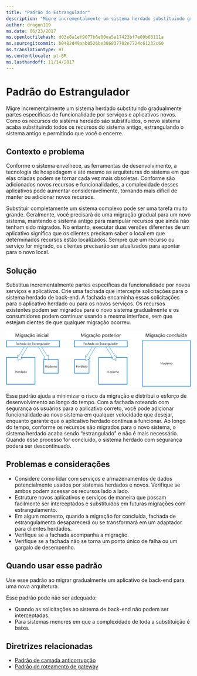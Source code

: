 ```yaml
---
title: "Padrão do Estrangulador"
description: "Migre incrementalmente um sistema herdado substituindo gradualmente partes específicas de funcionalidade por serviços e aplicativos novos."
author: dragon119
ms.date: 06/23/2017
ms.openlocfilehash: d03e8a1ef9077b6e00ea5a17423bf7e09b68111a
ms.sourcegitcommit: b0482d49aab0526be386837702e7724c61232c60
ms.translationtype: HT
ms.contentlocale: pt-BR
ms.lasthandoff: 11/14/2017
---
```

# <a name="strangler-pattern"></a>Padrão do Estrangulador

Migre incrementalmente um sistema herdado substituindo gradualmente partes específicas de funcionalidade por serviços e aplicativos novos. Como os recursos do sistema herdado são substituídos, o novo sistema acaba substituindo todos os recursos do sistema antigo, estrangulando o sistema antigo e permitindo que você o encerre. 

## <a name="context-and-problem"></a>Contexto e problema

Conforme o sistema envelhece, as ferramentas de desenvolvimento, a tecnologia de hospedagem e até mesmo as arquiteturas do sistema em que elas criadas podem se tornar cada vez mais obsoletas. Conforme são adicionados novos recursos e funcionalidades, a complexidade desses aplicativos pode aumentar consideravelmente, tornando mais difícil de manter ou adicionar novos recursos.

Substituir completamente um sistema complexo pode ser uma tarefa muito grande. Geralmente, você precisará de uma migração gradual para um novo sistema, mantendo o sistema antigo para manipular recursos que ainda não tenham sido migrados. No entanto, executar duas versões diferentes de um aplicativo significa que os clientes precisam saber o local em que determinados recursos estão localizados. Sempre que um recurso ou serviço for migrado, os clientes precisarão ser atualizados para apontar para o novo local.

## <a name="solution"></a>Solução

Substitua incrementalmente partes específicas da funcionalidade por novos serviços e aplicativos. Crie uma fachada que intercepte solicitações para o sistema herdado de back-end. A fachada encaminha essas solicitações para o aplicativo herdado ou para os novos serviços. Os recursos existentes podem ser migrados para o novo sistema gradualmente e os consumidores podem continuar usando a mesma interface, sem que estejam cientes de que qualquer migração ocorreu.

![](./_images/strangler.png)  

Esse padrão ajuda a minimizar o risco da migração e distribui o esforço de desenvolvimento ao longo do tempo. Com a fachada roteando com segurança os usuários para o aplicativo correto, você pode adicionar funcionalidade ao novo sistema em qualquer velocidade que desejar, enquanto garante que o aplicativo herdado continua a funcionar. Ao longo do tempo, conforme os recursos são migrados para o novo sistema, o sistema herdado acaba sendo “estrangulado" e não é mais necessário. Quando esse processo for concluído, o sistema herdado com segurança poderá ser descontinuado.

## <a name="issues-and-considerations"></a>Problemas e considerações

- Considere como lidar com serviços e armazenamentos de dados potencialmente usados por sistemas herdados e novos. Verifique se ambos podem acessar os recursos lado a lado.
- Estruture novos aplicativos e serviços de maneira que possam facilmente ser interceptados e substituídos em futuras migrações com estrangulamento.
- Em algum momento, quando a migração for concluída, fachada de estrangulamento desaparecerá ou se transformará em um adaptador para clientes herdados.
- Verifique se a fachada acompanha a migração.
- Verifique se a fachada não se torna um ponto único de falha ou um gargalo de desempenho.

## <a name="when-to-use-this-pattern"></a>Quando usar esse padrão

Use esse padrão ao migrar gradualmente um aplicativo de back-end para uma nova arquitetura.

Esse padrão pode não ser adequado:

- Quando as solicitações ao sistema de back-end não podem ser interceptadas.
- Para sistemas menores em que a complexidade de toda a substituição é baixa.

## <a name="related-guidance"></a>Diretrizes relacionadas

- [Padrão de camada anticorrupção](./anti-corruption-layer.md)
- [Padrão de roteamento de gateway](./gateway-routing.md)


 

